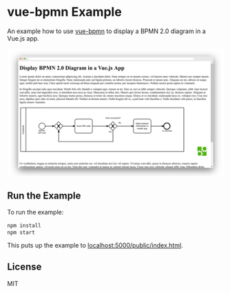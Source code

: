 # vue-bpmn Example

An example how to use [vue-bpmn](../) to display a BPMN 2.0 diagram in a Vue.js app.

![vue-bpmn example screenshot](./docs/screenshot.png)


## Run the Example

To run the example:

```
npm install
npm start
```

This puts up the example to [localhost:5000/public/index.html](http://localhost:5000/public/index.html).


## License

MIT